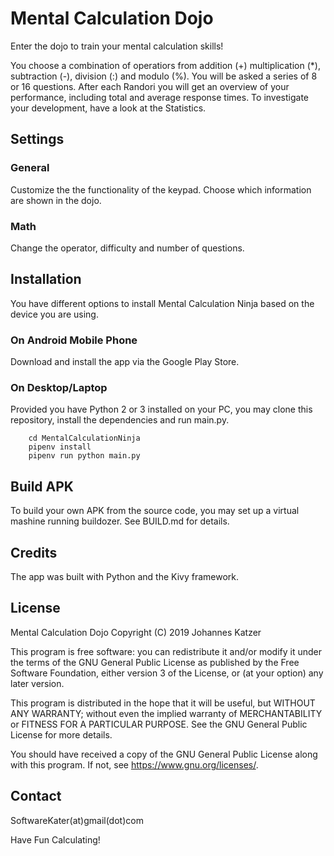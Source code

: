 # Mental Calculation Dojo

Enter the dojo to train your mental calculation skills! 

You choose a combination of operatiors from addition (+) multiplication (*), subtraction (-), division (:) and modulo (%). You will be asked a series of 8 or 16 questions. After each Randori you will get an overview of your performance, including total and average response times. To investigate your development, have a look at the Statistics. 

## Settings

### General

Customize the the functionality of the keypad. Choose which information are shown in the dojo.

### Math

Change the operator, difficulty and number of questions.

## Installation

You have different options to install Mental Calculation Ninja based on the device you are using. 

### On Android Mobile Phone

Download and install the app via the Google Play Store. 

### On Desktop/Laptop

Provided you have Python 2 or 3 installed on your PC, you may clone this repository, install the dependencies and run main.py.

``` git clone https://der-spaete-jo/math-tutor MentalCalculationNinja
	cd MentalCalculationNinja
	pipenv install
	pipenv run python main.py
```

## Build APK

To build your own APK from the source code, you may set up a virtual mashine running buildozer. See BUILD.md for details.

## Credits

The app was built with Python and the Kivy framework.

## License

Mental Calculation Dojo
Copyright (C) 2019  Johannes Katzer

This program is free software: you can redistribute it and/or modify
it under the terms of the GNU General Public License as published by
the Free Software Foundation, either version 3 of the License, or
(at your option) any later version.

This program is distributed in the hope that it will be useful,
but WITHOUT ANY WARRANTY; without even the implied warranty of
MERCHANTABILITY or FITNESS FOR A PARTICULAR PURPOSE.  See the
GNU General Public License for more details.

You should have received a copy of the GNU General Public License
along with this program.  If not, see <https://www.gnu.org/licenses/>.

## Contact

SoftwareKater(at)gmail(dot)com

Have Fun Calculating!